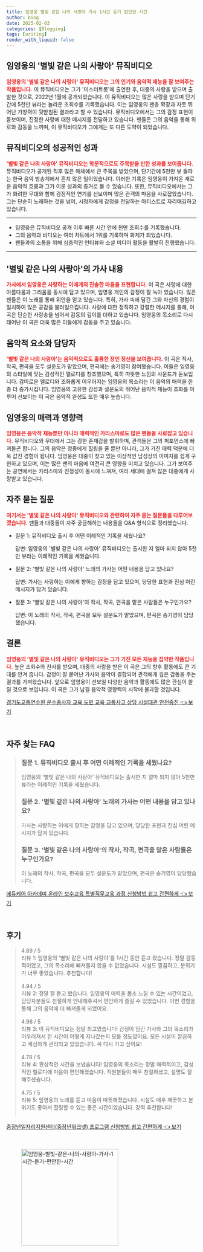 ```yaml
---
title: 임영웅 별빛 같은 나의 사랑아 가사 1시간 듣기 편안한 시간
author: bing
date: 2025-02-03
categories: [Blogging]
tags: [writing]
render_with_liquid: false
---
```



<h2 id='임영웅_별빛같은사랑아_뮤직비디오'>임영웅의 '별빛 같은 나의 사랑아' 뮤직비디오</h2>

<p><b><span style="color: #ee2323;">임영웅의 '별빛 같은 나의 사랑아' 뮤직비디오는 그의 인기와 음악적 재능을 잘 보여주는 작품입니다.</span></b> 이 뮤직비디오는 그가 '미스터트롯'에 출연한 후, 대중의 사랑을 받으며 출발한 것으로, 2022년 1월에 공개되었습니다. 이 뮤직비디오는 많은 사랑을 받으며 단기간에 5천만 뷰라는 놀라운 조회수를 기록했습니다. 이는 임영웅의 팬층 확장과 자못 뛰어난 가창력이 뒷받침된 결과라고 할 수 있습니다. 뮤직비디오에서는 그의 감정 표현이 돋보이며, 진정한 사랑에 대한 메시지를 전달하고 있습니다. 팬들은 그의 음악을 통해 위로와 감동을 느끼며, 이 뮤직비디오가 그에게는 또 다른 도약이 되었습니다.</p>

<h2 id='뮤직비디오_성공적인성과'>뮤직비디오의 성공적인 성과</h2>

<p><b><span style="color: #ee2323;">'별빛 같은 나의 사랑아' 뮤직비디오는 학문적으로도 주목받을 만한 성과를 보여줍니다.</span></b> 뮤직비디오가 공개된 직후 많은 매체에서 큰 주목을 받았으며, 단기간에 5천만 뷰 돌파는 한국 음악 방송계에서 흔치 않은 일이었습니다. 이러한 기록은 임영웅이 가져온 새로운 음악적 흐름과 그가 이룬 성과의 증거로 볼 수 있습니다. 또한, 뮤직비디오에서는 그가 화려한 무대와 함께 감정적인 연기를 선보이며 많은 관객의 마음을 사로잡았습니다. 그는 단순히 노래하는 것을 넘어, 시청자에게 감정을 전달하는 아티스트로 자리매김하고 있습니다.</p>

<hr />

<ul>
    <li>임영웅은 뮤직비디오 공개 이후 빠른 시간 안에 천만 조회수를 기록했습니다.</li>
    <li>그의 음악과 비디오는 여러 차트에서 1위를 기록하며 화제가 되었습니다.</li>
    <li>팬들과의 소통을 위해 심층적인 인터뷰와 소셜 미디어 활동을 활발히 진행했습니다.</li>
</ul>

<hr />

<h2 id='별빛같은사랑아_가사내용'>'별빛 같은 나의 사랑아'의 가사 내용</h2>

<p><b><span style="color: #ee2323;">가사에서 임영웅은 사랑하는 이에게의 진솔한 마음을 표현합니다.</span></b> 이 곡은 사랑에 대한 아름다움과 그리움을 동시에 담고 있으며, 임영웅 개인의 감정이 잘 녹아 있습니다. 많은 팬들은 이 노래를 통해 위안을 얻고 있습니다. 특히, 가사 속에 담긴 그와 자신의 경험이 일치하여 많은 공감을 불러일으킵니다. 사랑에 대한 정직하고 강렬한 메시지를 통해, 이 곡은 단순한 사랑송을 넘어서 감동의 깊이를 더하고 있습니다. 임영웅의 목소리로 다시 태어난 이 곡은 더욱 많은 이들에게 감동을 주고 있습니다.</p>

<h2 id='음악적요소_설운도'>음악적 요소와 담당자</h2>

<p><b><span style="color: #ee2323;">'별빛 같은 나의 사랑아'는 음악적으로도 훌륭한 장인 정신을 보여줍니다.</span></b> 이 곡은 작사, 작곡, 편곡을 모두 설운도가 맡았으며, 편곡에는 송기영이 참여했습니다. 이들은 임영웅의 스타일에 맞는 감성적인 멜로디를 창조했으며, 특히 따뜻한 느낌의 사운드가 돋보입니다. 감미로운 멜로디와 조화롭게 어우러지는 임영웅의 목소리는 이 음악의 매력을 한층 더 증가시킵니다. 임영웅의 고유한 감성과 설운도의 뛰어난 음악적 재능이 조화를 이루어 선보이는 이 곡은 음악적 완성도 또한 매우 높습니다.</p>

<h2 id='임영웅의_카리스마'>임영웅의 매력과 영향력</h2>

<p><b><span style="color: #ee2323;">임영웅은 음악적 재능뿐만 아니라 매력적인 카리스마로도 많은 팬들을 사로잡고 있습니다.</span></b> 뮤직비디오와 무대에서 그는 강한 존재감을 발휘하며, 관객들은 그의 퍼포먼스에 빠져들곤 합니다. 그의 음악은 청중에게 힐링을 줄 뿐만 아니라, 그가 가진 매력 덕분에 더욱 값진 경험이 됩니다. 임영웅은 대중이 찾고 있는 이상적인 남성상의 이미지를 쉽게 구현하고 있으며, 이는 많은 팬의 마음에 여전히 큰 영향을 미치고 있습니다. 그가 보여주는 공연에서는 카리스마와 진정성이 동시에 느껴져, 여러 세대에 걸쳐 많은 대중에게 사랑받고 있습니다.</p>

<h2 id='자주_묻는_질문'>자주 묻는 질문</h2>

<p><b><span style="color: #ee2323;">여기서는 '별빛 같은 나의 사랑아' 뮤직비디오와 관련하여 자주 묻는 질문들을 다루어보겠습니다.</span></b> 팬들과 대중들이 자주 궁금해하는 내용들을 Q&A 형식으로 정리했습니다. 
    <ul>
        <li>질문 1: 뮤직비디오 출시 후 어떤 이례적인 기록을 세웠나요?
            <p>답변: 임영웅의 '별빛 같은 나의 사랑아' 뮤직비디오는 출시한 지 얼마 되지 않아 5천만 뷰라는 이례적인 기록을 세웠습니다.</p>
        </li>
        <li>질문 2: '별빛 같은 나의 사랑아' 노래의 가사는 어떤 내용을 담고 있나요?
            <p>답변: 가사는 사랑하는 이에게 향하는 감정을 담고 있으며, 당당한 표현과 진심 어린 메시지가 담겨 있습니다.</p>
        </li>
        <li>질문 3: '별빛 같은 나의 사랑아'의 작사, 작곡, 편곡을 맡은 사람들은 누구인가요?
            <p>답변: 이 노래의 작사, 작곡, 편곡을 모두 설운도가 맡았으며, 편곡은 송기영이 담당했습니다.</p>
        </li>
    </ul>
</p>

<h2 id='결론'>결론</h2>

<p><b><span style="color: #ee2323;">임영웅의 '별빛 같은 나의 사랑아' 뮤직비디오는 그가 가진 모든 재능을 집약한 작품입니다.</span></b> 높은 조회수와 찬사를 받으며, 대중의 사랑을 받은 이 곡은 그의 향후 활동에도 큰 기대를 안겨 줍니다. 감정이 잘 묻어난 가사와 음악이 결합되어 관객에게 깊은 감동을 주는 결과를 가져왔습니다. 앞으로 임영웅이 선보일 다양한 음악과 활동에도 많은 관심이 쏠릴 것으로 보입니다. 이 곡은 그가 남길 음악적 영향력의 시작에 불과할 것입니다.</p>


<p><a class="click-button" title="경기도교통연수원 운수종사자 교육 도민 교육 교통사고 상담 시설대관 안전증진" href="https://yellowplanner.github.io/posts/%EA%B2%BD%EA%B8%B0%EB%8F%84%EA%B5%90%ED%86%B5%EC%97%B0%EC%88%98%EC%9B%90-%EC%9A%B4%EC%88%98%EC%A2%85%EC%82%AC%EC%9E%90-%EA%B5%90%EC%9C%A1-%EB%8F%84%EB%AF%BC-%EA%B5%90%EC%9C%A1-%EA%B5%90%ED%86%B5%EC%82%AC%EA%B3%A0-%EC%83%81%EB%8B%B4-%EC%8B%9C%EC%84%A4%EB%8C%80%EA%B4%80-%EC%95%88%EC%A0%84%EC%A6%9D%EC%A7%84/" rel="dofollow">경기도교통연수원 운수종사자 교육 도민 교육 교통사고 상담 시설대관 안전증진 👈 보기</a></p><br>
<h2 id='자주_찾는_FAQ'>자주 찾는 FAQ</h2>
<div itemscope="" itemtype="https://schema.org/FAQPage"> 
<blockquote> 
<div itemscope="" itemprop="mainEntity" itemtype="https://schema.org/Question"> 
<h3 itemprop="name">질문 1. 뮤직비디오 출시 후 어떤 이례적인 기록을 세웠나요?</h3> 
<div itemscope="" itemprop="acceptedAnswer" itemtype="https://schema.org/Answer"> 
<span itemprop="text"> 
<p>임영웅의 '별빛 같은 나의 사랑아' 뮤직비디오는 출시한 지 얼마 되지 않아 5천만 뷰라는 이례적인 기록을 세웠습니다.</p> 
</span> 
</div> 
</div> 
<div itemscope="" itemprop="mainEntity" itemtype="https://schema.org/Question"> 
<h3 itemprop="name">질문 2. '별빛 같은 나의 사랑아' 노래의 가사는 어떤 내용을 담고 있나요?</h3> 
<div itemscope="" itemprop="acceptedAnswer" itemtype="https://schema.org/Answer"> 
<span itemprop="text"> 
<p>가사는 사랑하는 이에게 향하는 감정을 담고 있으며, 당당한 표현과 진심 어린 메시지가 담겨 있습니다.</p> 
</span> 
</div> 
</div> 
<div itemscope="" itemprop="mainEntity" itemtype="https://schema.org/Question"> 
<h3 itemprop="name">질문 3. '별빛 같은 나의 사랑아'의 작사, 작곡, 편곡을 맡은 사람들은 누구인가요?</h3> 
<div itemscope="" itemprop="acceptedAnswer" itemtype="https://schema.org/Answer"> 
<span itemprop="text"> 
<p>이 노래의 작사, 작곡, 편곡을 모두 설운도가 맡았으며, 편곡은 송기영이 담당했습니다.</p> 
</span> 
</div> 
</div> 
</blockquote> 
</div>
<p><a class="click-button" title="에듀케어 아카데미 온라인 보수교육 특별직무교육 과정 신청방법 쉽고 간편하게" href="https://yellowplanner.github.io/posts/%EC%97%90%EB%93%80%EC%BC%80%EC%96%B4-%EC%95%84%EC%B9%B4%EB%8D%B0%EB%AF%B8-%EC%98%A8%EB%9D%BC%EC%9D%B8-%EB%B3%B4%EC%88%98%EA%B5%90%EC%9C%A1-%ED%8A%B9%EB%B3%84%EC%A7%81%EB%AC%B4%EA%B5%90%EC%9C%A1-%EA%B3%BC%EC%A0%95-%EC%8B%A0%EC%B2%AD%EB%B0%A9%EB%B2%95-%EC%89%BD%EA%B3%A0-%EA%B0%84%ED%8E%B8%ED%95%98%EA%B2%8C/" rel="dofollow">에듀케어 아카데미 온라인 보수교육 특별직무교육 과정 신청방법 쉽고 간편하게 👈 보기</a></p><br>
<h2 id='후기'>후기</h2>
<div itemscope itemtype="https://schema.org/Product">
  <blockquote>
  <div itemprop="review" itemscope itemtype="https://schema.org/Review">
      <div itemprop="reviewRating" itemscope itemtype="https://schema.org/Rating"> <span itemprop="ratingValue">4.89</span> / <span itemprop="bestRating">5</span> </div>
      <span itemprop="reviewBody">리뷰 1: 임영웅의 '별빛 같은 나의 사랑아'를 1시간 동안 듣고 왔습니다. 정말 감동적이었고, 그의 목소리에 빠져들지 않을 수 없었습니다. 시설도 깔끔하고, 분위기가 너무 좋았습니다. 추천합니다!</span>
  </div>
  <br>
  <div itemprop="review" itemscope itemtype="https://schema.org/Review">
      <div itemprop="reviewRating" itemscope itemtype="https://schema.org/Rating"> <span itemprop="ratingValue">4.94</span> / <span itemprop="bestRating">5</span> </div>
      <span itemprop="reviewBody">리뷰 2: 정말 잘 듣고 왔습니다. 임영웅의 매력을 몸소 느낄 수 있는 시간이었고, 담당자분들도 친절하게 안내해주셔서 편안하게 즐길 수 있었습니다. 이번 경험을 통해 그의 음악에 더 빠져들게 되었어요.</span>
  </div>
  <br>
  <div itemprop="review" itemscope itemtype="https://schema.org/Review">
      <div itemprop="reviewRating" itemscope itemtype="https://schema.org/Rating"> <span itemprop="ratingValue">4.96</span> / <span itemprop="bestRating">5</span> </div>
      <span itemprop="reviewBody">리뷰 3: 이 뮤직비디오는 정말 최고였습니다! 감정이 담긴 가사와 그의 목소리가 어우러져서 한 시간이 어떻게 지나갔는지 모를 정도였어요. 모든 시설이 깔끔하고 세심하게 관리되고 있었습니다. 꼭 다시 가고 싶어요!</span>
  </div>
  <br>
  <div itemprop="review" itemscope itemtype="https://schema.org/Review">
      <div itemprop="reviewRating" itemscope itemtype="https://schema.org/Rating"> <span itemprop="ratingValue">4.78</span> / <span itemprop="bestRating">5</span> </div>
      <span itemprop="reviewBody">리뷰 4: 환상적인 시간을 보냈습니다! 임영웅의 목소리는 정말 매력적이고, 감성적인 멜로디에 마음이 편안해졌습니다. 직원분들이 매우 친절하셨고, 설명도 잘 해주셨습니다.</span>
  </div>
  <br>
  <div itemprop="review" itemscope itemtype="https://schema.org/Review">
      <div itemprop="reviewRating" itemscope itemtype="https://schema.org/Rating"> <span itemprop="ratingValue">4.75</span> / <span itemprop="bestRating">5</span> </div>
      <span itemprop="reviewBody">리뷰 5: 임영웅의 노래를 듣고 마음이 따뜻해졌습니다. 시설도 매우 깨끗하고 분위기도 좋아서 힐링할 수 있는 좋은 시간이었습니다. 강력 추천합니다!</span>
  </div>
  <br>
  </blockquote>
</div>
<p><a class="click-button" title="중장년일자리지원센터(중장년워크넷) 프로그램 신청방법 쉽고 간편하게" href="https://yellowplanner.github.io/posts/%EC%A4%91%EC%9E%A5%EB%85%84%EC%9D%BC%EC%9E%90%EB%A6%AC%EC%A7%80%EC%9B%90%EC%84%BC%ED%84%B0(%EC%A4%91%EC%9E%A5%EB%85%84%EC%9B%8C%ED%81%AC%EB%84%B7)-%ED%94%84%EB%A1%9C%EA%B7%B8%EB%9E%A8-%EC%8B%A0%EC%B2%AD%EB%B0%A9%EB%B2%95-%EC%89%BD%EA%B3%A0-%EA%B0%84%ED%8E%B8%ED%95%98%EA%B2%8C/" rel="dofollow">중장년일자리지원센터(중장년워크넷) 프로그램 신청방법 쉽고 간편하게 👈 보기</a></p><br>
<figure class="image"><img src="https://yellowplanner.github.io/assets/img/thumbnail/임영웅-별빛-같은-나의-사랑아-가사-1시간-듣기-편안한-시간.webp" alt="임영웅-별빛-같은-나의-사랑아-가사-1시간-듣기-편안한-시간" width="256" height="256"></figure>
